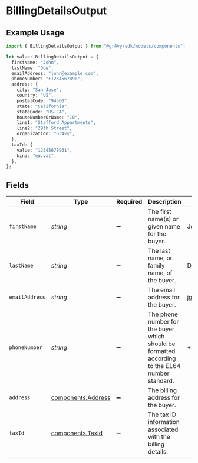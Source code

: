 # BillingDetailsOutput

## Example Usage

```typescript
import { BillingDetailsOutput } from "@gr4vy/sdk/models/components";

let value: BillingDetailsOutput = {
  firstName: "John",
  lastName: "Doe",
  emailAddress: "john@example.com",
  phoneNumber: "+1234567890",
  address: {
    city: "San Jose",
    country: "US",
    postalCode: "94560",
    state: "California",
    stateCode: "US-CA",
    houseNumberOrName: "10",
    line1: "Stafford Appartments",
    line2: "29th Street",
    organization: "Gr4vy",
  },
  taxId: {
    value: "12345678931",
    kind: "eu.vat",
  },
};
```

## Fields

| Field                                                                                           | Type                                                                                            | Required                                                                                        | Description                                                                                     | Example                                                                                         |
| ----------------------------------------------------------------------------------------------- | ----------------------------------------------------------------------------------------------- | ----------------------------------------------------------------------------------------------- | ----------------------------------------------------------------------------------------------- | ----------------------------------------------------------------------------------------------- |
| `firstName`                                                                                     | *string*                                                                                        | :heavy_minus_sign:                                                                              | The first name(s) or given name for the buyer.                                                  | John                                                                                            |
| `lastName`                                                                                      | *string*                                                                                        | :heavy_minus_sign:                                                                              | The last name, or family name, of the buyer.                                                    | Doe                                                                                             |
| `emailAddress`                                                                                  | *string*                                                                                        | :heavy_minus_sign:                                                                              | The email address for the buyer.                                                                | john@example.com                                                                                |
| `phoneNumber`                                                                                   | *string*                                                                                        | :heavy_minus_sign:                                                                              | The phone number for the buyer which should be formatted according to the E164 number standard. | +1234567890                                                                                     |
| `address`                                                                                       | [components.Address](../../models/components/address.md)                                        | :heavy_minus_sign:                                                                              | The billing address for the buyer.                                                              |                                                                                                 |
| `taxId`                                                                                         | [components.TaxId](../../models/components/taxid.md)                                            | :heavy_minus_sign:                                                                              | The tax ID information associated with the billing details.                                     |                                                                                                 |